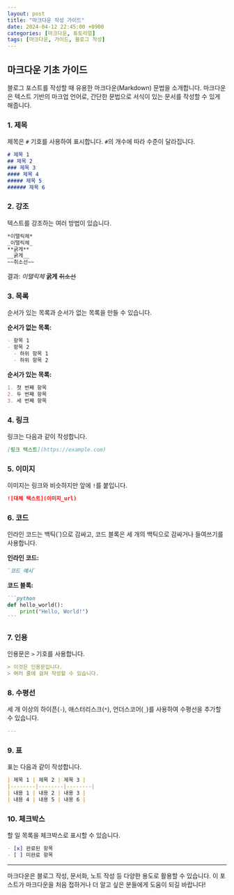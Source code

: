 ```yaml
---
layout: post
title: "마크다운 작성 가이드"
date: 2024-04-12 22:45:00 +0900
categories: [마크다운, 튜토리얼]
tags: [마크다운, 가이드, 블로그 작성]
---
```


## 마크다운 기초 가이드

블로그 포스트를 작성할 때 유용한 마크다운(Markdown) 문법을 소개합니다. 마크다운은 텍스트 기반의 마크업 언어로, 간단한 문법으로 서식이 있는 문서를 작성할 수 있게 해줍니다.

### 1. 제목

제목은 `#` 기호를 사용하여 표시합니다. `#`의 개수에 따라 수준이 달라집니다.

```markdown
# 제목 1
## 제목 2
### 제목 3
#### 제목 4
##### 제목 5
###### 제목 6
```

### 2. 강조

텍스트를 강조하는 여러 방법이 있습니다.

```markdown
*이탤릭체*
_이탤릭체_
**굵게**
__굵게__
~~취소선~~
```

결과:
*이탤릭체*
**굵게**
~~취소선~~

### 3. 목록

순서가 있는 목록과 순서가 없는 목록을 만들 수 있습니다.

**순서가 없는 목록:**

```markdown
- 항목 1
- 항목 2
  - 하위 항목 1
  - 하위 항목 2
```

**순서가 있는 목록:**

```markdown
1. 첫 번째 항목
2. 두 번째 항목
3. 세 번째 항목
```

### 4. 링크

링크는 다음과 같이 작성합니다.

```markdown
[링크 텍스트](https://example.com)
```

### 5. 이미지

이미지는 링크와 비슷하지만 앞에 `!`를 붙입니다.

```markdown
![대체 텍스트](이미지_url)
```

### 6. 코드

인라인 코드는 백틱(`)으로 감싸고, 코드 블록은 세 개의 백틱으로 감싸거나 들여쓰기를 사용합니다.

**인라인 코드:**
```markdown
`코드 예시`
```

**코드 블록:**
````markdown
```python
def hello_world():
    print("Hello, World!")
```
````

### 7. 인용

인용문은 `>` 기호를 사용합니다.

```markdown
> 이것은 인용문입니다.
> 여러 줄에 걸쳐 작성할 수 있습니다.
```

### 8. 수평선

세 개 이상의 하이픈(`-`), 애스터리스크(`*`), 언더스코어(`_`)를 사용하여 수평선을 추가할 수 있습니다.

```markdown
---
```

### 9. 표

표는 다음과 같이 작성합니다.

```markdown
| 제목 1 | 제목 2 | 제목 3 |
|--------|--------|--------|
| 내용 1 | 내용 2 | 내용 3 |
| 내용 4 | 내용 5 | 내용 6 |
```

### 10. 체크박스

할 일 목록을 체크박스로 표시할 수 있습니다.

```markdown
- [x] 완료된 항목
- [ ] 미완료 항목
```

---

마크다운은 블로그 작성, 문서화, 노트 작성 등 다양한 용도로 활용할 수 있습니다. 이 포스트가 마크다운을 처음 접하거나 더 알고 싶은 분들에게 도움이 되길 바랍니다!